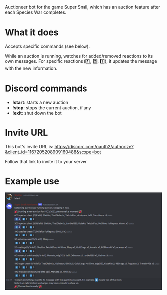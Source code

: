 Auctioneer bot for the game Super Snail, which has an auction feature after each Species War completes.

# What it does

Accepts specific commands (see below).

While an auction is running, watches for added/removed reactions to its own messages. For specific reactions (:one:, :two:, :three:), it updates the message with the new information.

# Discord commands

* **!start**: starts a new auction
* **!stop**: stops the current auction, if any
* **!exit**: shut down the bot

# Invite URL

This bot's invite URL is: https://discord.com/oauth2/authorize?&client_id=1167205208909160488&scope=bot

Follow that link to invite it to your server

# Example use

![Example auction](/example.png?raw=true)
